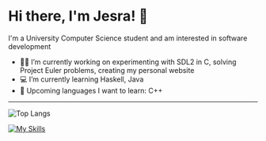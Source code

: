 # Hi there, I'm Jesra! 👋

I'm a University Computer Science student and am interested in software development

- 👩‍💻 I’m currently working on experimenting with SDL2 in C, solving Project Euler problems, creating my personal website 
- 💻 I’m currently learning Haskell, Java
- 🔨 Upcoming languages I want to learn: C++

---

![Top Langs](https://github-readme-stats.vercel.app/api/top-langs/?username=JesraAli&layout=compact) 

[![My Skills](https://skillicons.dev/icons?i=haskell,c,java,vscode,html,css&theme=dark)](https://skillicons.dev)


